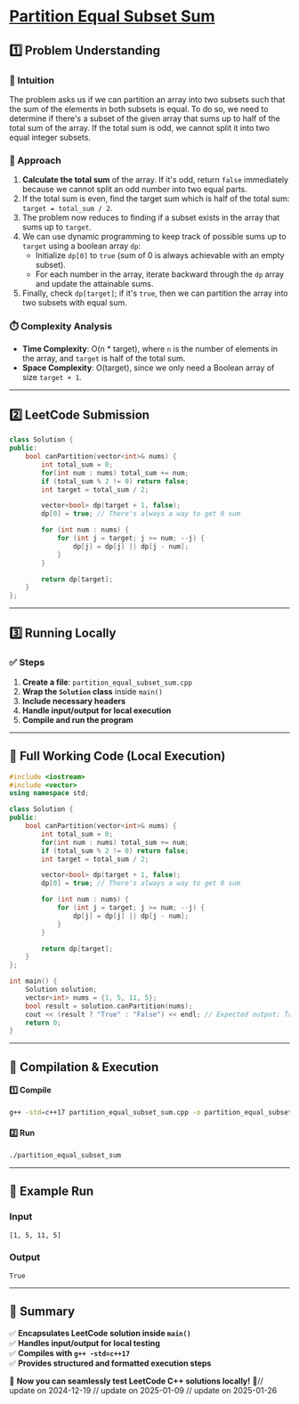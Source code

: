 # **[Partition Equal Subset Sum](https://leetcode.com/problems/partition-equal-subset-sum/description/)**  

## **1️⃣ Problem Understanding**  
### **📌 Intuition**  
The problem asks us if we can partition an array into two subsets such that the sum of the elements in both subsets is equal. To do so, we need to determine if there's a subset of the given array that sums up to half of the total sum of the array. If the total sum is odd, we cannot split it into two equal integer subsets. 

### **🚀 Approach**  
1. **Calculate the total sum** of the array. If it's odd, return `false` immediately because we cannot split an odd number into two equal parts.
2. If the total sum is even, find the target sum which is half of the total sum: `target = total_sum / 2`.
3. The problem now reduces to finding if a subset exists in the array that sums up to `target`.
4. We can use dynamic programming to keep track of possible sums up to `target` using a boolean array `dp`:
   - Initialize `dp[0]` to `true` (sum of 0 is always achievable with an empty subset).
   - For each number in the array, iterate backward through the `dp` array and update the attainable sums.
5. Finally, check `dp[target]`; if it's `true`, then we can partition the array into two subsets with equal sum.

### **⏱️ Complexity Analysis**  
- **Time Complexity**: O(n * target), where `n` is the number of elements in the array, and `target` is half of the total sum.  
- **Space Complexity**: O(target), since we only need a Boolean array of size `target + 1`.  

---  

## **2️⃣ LeetCode Submission**  
```cpp
class Solution {
public:
    bool canPartition(vector<int>& nums) {
        int total_sum = 0;
        for(int num : nums) total_sum += num;
        if (total_sum % 2 != 0) return false;
        int target = total_sum / 2;

        vector<bool> dp(target + 1, false);
        dp[0] = true; // There's always a way to get 0 sum

        for (int num : nums) {
            for (int j = target; j >= num; --j) {
                dp[j] = dp[j] || dp[j - num];
            }
        }

        return dp[target];
    }
};  
```  

---  

## **3️⃣ Running Locally**  
### **✅ Steps**  
1. **Create a file**: `partition_equal_subset_sum.cpp`  
2. **Wrap the `Solution` class** inside `main()`  
3. **Include necessary headers**  
4. **Handle input/output for local execution**  
5. **Compile and run the program**  

---  

## **📝 Full Working Code (Local Execution)**  
```cpp
#include <iostream>
#include <vector>
using namespace std;

class Solution {
public:
    bool canPartition(vector<int>& nums) {
        int total_sum = 0;
        for(int num : nums) total_sum += num;
        if (total_sum % 2 != 0) return false;
        int target = total_sum / 2;

        vector<bool> dp(target + 1, false);
        dp[0] = true; // There's always a way to get 0 sum

        for (int num : nums) {
            for (int j = target; j >= num; --j) {
                dp[j] = dp[j] || dp[j - num];
            }
        }

        return dp[target];
    }
};

int main() {
    Solution solution;
    vector<int> nums = {1, 5, 11, 5};
    bool result = solution.canPartition(nums);
    cout << (result ? "True" : "False") << endl; // Expected output: True
    return 0;
}
```  

---  

## **🔧 Compilation & Execution**  
#### **1️⃣ Compile**  
```bash
g++ -std=c++17 partition_equal_subset_sum.cpp -o partition_equal_subset_sum
```  

#### **2️⃣ Run**  
```bash
./partition_equal_subset_sum
```  

---  

## **🎯 Example Run**  
### **Input**  
```
[1, 5, 11, 5]
```  
### **Output**  
```
True
```  

---  

## **📌 Summary**  
✅ **Encapsulates LeetCode solution inside `main()`**  
✅ **Handles input/output for local testing**  
✅ **Compiles with `g++ -std=c++17`**  
✅ **Provides structured and formatted execution steps**  

🚀 **Now you can seamlessly test LeetCode C++ solutions locally!** 🚀// update on 2024-12-19
// update on 2025-01-09
// update on 2025-01-26
